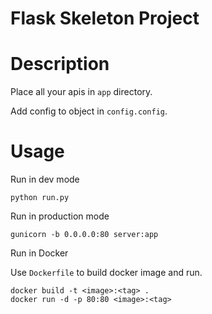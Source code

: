 Flask Skeleton Project
======================

# Description

Place all your apis in `app` directory.

Add config to object in `config.config`.

# Usage

Run in dev mode

```
python run.py
```

Run in production mode

```
gunicorn -b 0.0.0.0:80 server:app
```

Run in Docker

Use `Dockerfile` to build docker image and run.

```
docker build -t <image>:<tag> .
docker run -d -p 80:80 <image>:<tag>
```

